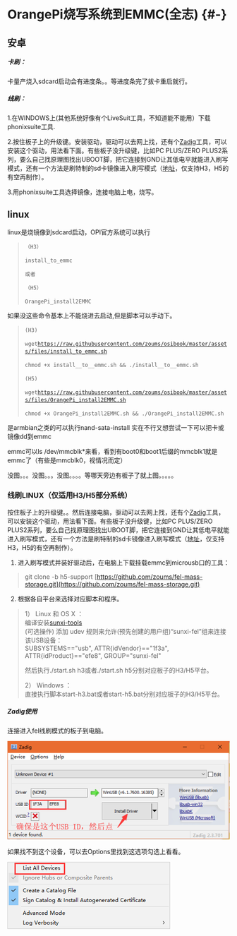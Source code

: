 # OrangePi烧写系统到EMMC\(全志\) {#-}

## 安卓

##### 卡刷：

卡量产烧入sdcard启动会有进度条。。等进度条完了拔卡重启就行。

##### 线刷：

1.在WINDOWS上\(其他系统好像有个LiveSuit工具，不知道能不能用）下载phonixsuite工具.

2.按住板子上的升级键。安装驱动，驱动可以去网上找，还有个[Zadig](http://zadig.akeo.ie/)工具，可以安装这个驱动，用法看下面。有些板子没升级键，比如PC PLUS/ZERO PLUS2系列，要么自己找原理图找出UBOOT脚，把它连接到GND让其低电平就能进入刷写模式，还有一个方法是刷特制的sd卡镜像进入刷写模式（[地址](https://raw.githubusercontent.com/zoums/fel-mass-storage/h5-support/fel-sdboot.img)，仅支持H3，H5的有空再制作）。

3.用phonixsuite工具选择镜像，连接电脑上电，烧写。

## linux

linux是烧镜像到sdcard启动，OPI官方系统可以执行

> `（H3）`
>
> `install_to_emmc`
>
> `或者`
>
> `（H5）`
>
> `OrangePi_install2EMMC`

如果没这些命令基本上不能烧进去启动,但是脚本可以手动下。

> `(H3)`
>
> `wget`[`https://raw.githubusercontent.com/zoums/osibook/master/assets/files/install_to_emmc.sh`](https://raw.githubusercontent.com/zoums/osibook/master/assets/files/install_to_emmc.sh)
>
> `chmod +x install__to__emmc.sh && ./install__to__emmc.sh`
>
> `(H5)`
>
> `wget`[`https://raw.githubusercontent.com/zoums/osibook/master/assets/files/OrangePi_install2EMMC.sh`](https://raw.githubusercontent.com/zoums/osibook/master/assets/files/OrangePi_install2EMMC.sh)
>
> `chmod +x OrangePi_install2EMMC.sh && ./OrangePi_install2EMMC.sh`

是armbian之类的可以执行nand-sata-install 实在不行又想尝试一下可以把卡或镜像dd到emmc

emmc可以ls /dev/mmcblk\*来看，看到有boot0和boot1后缀的mmcblk1就是emmc了（有些是mmcblk0，视情况而定）

没图。。。没图。。。没图。。。。等哪天旁边有板子了就上图。。。。。

### 线刷LINUX（仅适用H3/H5部分系统）

按住板子上的升级键。。然后连接电脑，驱动可以去网上找，还有个[Zadig](http://zadig.akeo.ie/)工具，可以安装这个驱动，用法看下面。有些板子没升级键，比如PC PLUS/ZERO PLUS2系列，要么自己找原理图找出UBOOT脚，把它连接到GND让其低电平就能进入刷写模式，还有一个方法是刷特制的sd卡镜像进入刷写模式（[地址](https://raw.githubusercontent.com/zoums/fel-mass-storage/h5-support/fel-sdboot.img)，仅支持H3，H5的有空再制作）。

1. 进入刷写模式并装好驱动后，在电脑上下载挂载emmc到microusb口的工具：
> git clone -b h5-support [https://github.com/zoums/fel-mass-storage.git](https://github.com/zoums/fel-mass-storage.git)
2. 根据各自平台来选择对应脚本和程序。

> 1） Linux 和 OS X ：  
> 编译安装[sunxi-tools](https://github.com/linux-sunxi/sunxi-tools)  
> \(可选操作\) 添加 udev 规则来允许\(预先创建的用户组\)“sunxi-fel”组来连接该USB设备：  
> SUBSYSTEMS=="usb", ATTR{idVendor}=="1f3a", ATTR{idProduct}=="efe8", GROUP="sunxi-fel"
>
> 然后执行./start.sh h3或者./start.sh h5分别对应板子的H3/H5平台。
>
> 2） Windows ：  
> 直接执行脚本start-h3.bat或者start-h5.bat分别对应板子的H3/H5平台。

##### Zadig使用

连接进入fel线刷模式的板子到电脑。

![](/assets/flash-to-emmc/20180723180418.png)

如果找不到这个设备，可以去Options里找到这选项勾选上看看。

![](/assets/flash-to-emmc/20180723180250.png)

